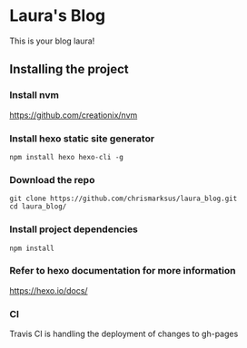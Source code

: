 # Laura's Blog
This is your blog laura!

## Installing the project

### Install nvm

https://github.com/creationix/nvm

### Install hexo static site generator

```
npm install hexo hexo-cli -g
```

### Download the repo

```
git clone https://github.com/chrismarksus/laura_blog.git
cd laura_blog/
```

### Install project dependencies

```
npm install
```

### Refer to hexo documentation for more information

https://hexo.io/docs/

### CI

Travis CI is handling the deployment of changes to gh-pages
